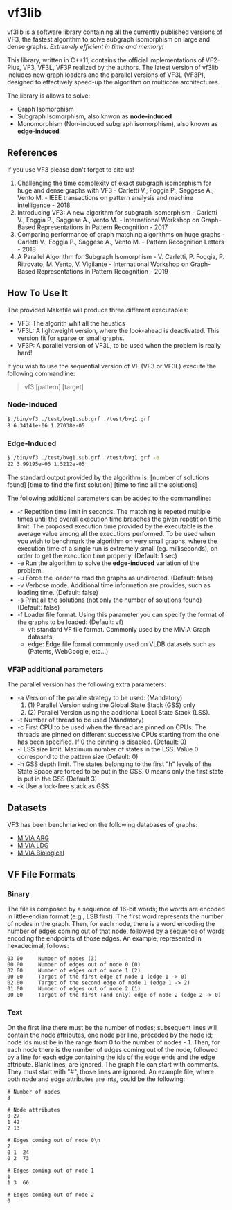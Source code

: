 # vf3lib
vf3lib is a software library containing all the currently published versions of VF3, the fastest algorithm to solve subgraph isomorphism on large and dense graphs. *Extremely efficient in time and memory!* 

This library, written in C++11, contains the official implementations of VF2-Plus, VF3, VF3L, VF3P realized by the authors.
The latest version of vf3lib includes new graph loaders and the parallel versions of VF3L (VF3P), designed to effectively speed-up the algorithm on multicore architectures.

The library is allows to solve: 
* Graph Isomorphism
* Subgraph Isomorphism, also knwon as **node-induced**
* Monomorphism (Non-induced subgraph isomorphism), also known as **edge-induced**

## References

If you use VF3 please don't forget to cite us!

1. Challenging the time complexity of exact subgraph isomorphism for huge and dense graphs with VF3 - Carletti V., Foggia P., Saggese A., Vento M. - IEEE transactions on pattern analysis and machine intelligence - 2018
2. Introducing VF3: A new algorithm for subgraph isomorphism - Carletti V., Foggia P., Saggese A., Vento M. - International Workshop on Graph-Based Representations in Pattern Recognition - 2017
3. Comparing performance of graph matching algorithms on huge graphs - Carletti V., Foggia P., Saggese A., Vento M. - Pattern Recognition Letters - 2018
4. A Parallel Algorithm for Subgraph Isomorphism - V. Carletti, P. Foggia, P. Ritrovato, M. Vento, V. Vigilante - International Workshop on Graph-Based Representations in Pattern Recognition - 2019

## How To Use It
The provided Makefile will produce three different executables:
- VF3: The algorith whit all the heustics
- VF3L: A lightweight version, where the look-ahead is deactivated. This version fit for sparse or small graphs.
- VF3P: A parallel version of VF3L, to be used when the problem is really hard! 

If you wish to use the sequential version of VF (VF3 or VF3L) execute the following commandline: 

> vf3 [pattern] [target]

### Node-Induced
```bash
$./bin/vf3 ./test/bvg1.sub.grf ./test/bvg1.grf
8 6.34141e-06 1.27038e-05
```

### Edge-Induced
```bash
$./bin/vf3 ./test/bvg1.sub.grf ./test/bvg1.grf -e
22 3.99195e-06 1.5212e-05
```


The standard output provided by the algorithm is: [number of solutions found] [time to find the first solution] [time to find all the solutions]

The following additional parameters can be added to the commandline:
* -r Repetition time limit in seconds. The matching is repeted multiple times until the overall execution time breaches the given repetition time limit. The proposed execution time provided by the executable is the average value among all the executions performed. To be used when you wish to benchmark the algorithm on very small graphs, where the execution time of a single run is extremely small (eg. milliseconds), on order to get the execution time properly. (Default: 1 sec)
* -e Run the algorithm to solve the **edge-induced** variation of the problem.
* -u Force the loader to read the graphs as undirected. (Default: false)
* -v Verbose mode. Additional time information are provides, such as loading time. (Default: false)
* -s Print all the solutions (not only the number of solutions found) (Default: false)
* -f Loader file format. Using this parameter you can specify the format of the graphs to be loaded: (Default: vf)
  * vf: standard VF file format. Commonly used by the MIVIA Graph datasets
  * edge: Edge file format commonly used on VLDB datasets such as (Patents, WebGoogle, etc...)

### VF3P additional parameters
The parallel version has the following extra parameters:
* -a Version of the paralle strategy to be used: (Mandatory)
  1. (1) Parallel Version using the Global State Stack (GSS) only
  2. (2) Parallel Version using the additional Local State Stack (LSS).
* -t Number of thread to be used (Mandatory)
* -c First CPU to be used when the thread are pinned on CPUs. The threads are pinned on different successive CPUs starting from the one has been specified. If 0 the pinning is disabled. (Default: 0)
* -l LSS size limit. Maximum number of states in the LSS. Value 0 correspond to the pattern size (Default: 0)
* -h GSS depth limit. The states belonging to the first "h" levels of the State Space are forced to be put in the GSS. 0 means only the first state is put in the GSS (Default 3)
* -k Use a lock-free stack as GSS

## Datasets
VF3 has been benchmarked on the following databases of graphs:
* [MIVIA ARG](https://mivia.unisa.it/datasets/graph-database/arg-database/)
* [MIVIA LDG](https://mivia.unisa.it/datasets/graph-database/mivia2-graph-database/)
* [MIVIA Biological](https://drive.google.com/file/d/0B2AvWp2gRW0QU2JJdGhkSFUyT3M/view?usp=sharing)

## VF File Formats

### Binary
The file is composed by a sequence of 16-bit words; the words are encoded in little-endian format (e.g., LSB first).
The first word represents the number of nodes in the graph. Then, for each node, there is a word encoding the number of edges coming out of that node, followed by a sequence of words encoding the endpoints of those edges.
An example, represented in hexadecimal, follows:

```
03 00     Number of nodes (3)
00 00     Number of edges out of node 0 (0)
02 00     Number of edges out of node 1 (2)
00 00     Target of the first edge of node 1 (edge 1 -> 0)
02 00     Target of the second edge of node 1 (edge 1 -> 2)
01 00     Number of edges out of node 2 (1)
00 00     Target of the first (and only) edge of node 2 (edge 2 -> 0)
```
    
### Text
On the first line there must be the number of nodes; subsequent lines will contain the node attributes, one node per line, preceded by the node id; node ids must be in the range from 0 to the number of nodes - 1.
Then, for each node there is the number of edges coming out of the node, followed by a line for each edge containing the ids of the edge ends and the edge attribute. 
Blank lines, are ignored. The graph file can start with comments. They must start with "#", those lines are ignored.
An example file, where both node and edge attributes are ints, could be the following:

```
# Number of nodes
3

# Node attributes
0 27
1 42
2 13	 

# Edges coming out of node 0\n
2
0 1  24
0 2  73

# Edges coming out of node 1
1
1 3  66

# Edges coming out of node 2
0
```
